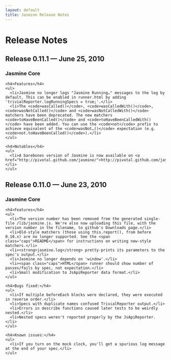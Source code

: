 ```yaml
---
layout: default
title: Jasmine Release Notes
---
```

<h1>Release Notes</h1>

<div class="wikistyle">

  <div class="release" style="display: none">
    <h2>Release 1.0 — September 14, 2010</h2>
    <h3>Jasmine Core</h3>

    <h4>Features</h4>
    <ul>
      <li><code>waitsFor()</code> arguments can now be specified in any order. Timeout and message are optional.</li>
      <li>The default <code>waitsFor()</code> timeout period is now specified in <code>env.defaultTimeoutInterval</code>; the default value is 5 seconds.</li>
      <li>Added link to jasmine site from html runner.</li>
      <li>Added license file to standalone distribution.</li>
      <li>New friendly version number.</li>
    </ul>

    <h4>Bugs fixed:</h4>
    <ul>
      <li><code>waitsFor()</code> hanged forever if latch function never returned true.</li>
      <li>The <code>not.toThrow()</code> matcher threw an exception when used with no args.</li>
      <li>The <code>toThrow()</code> matcher, when inverted, gave misleading failure messages.</li>
      <li>Spy matchers, when inverted, gave misleading failure messages.</li>
    </ul>

    <h4>Deprecations</h4>
    <ul>
      <li>Deprecated <code>waits()</code> block in favor of <code>waitsFor()</code>; <code>waits()</code> will be removed in a future release.</li>
      <li>Deprecated <code>toNotBe()</code>, <code>toNotEqual()</code>, <code>toNotMatch()</code>, and <code>toNotContain()</code> matchers; they will be removed in a future release.</li>
      <li>Console X was removed from the distribution as it was no longer used.</li>
      <li>To give us some flexibility for future features, wrapped matcher functions now return <code>undefined</code> (they previously returned <code>true</code> or <code>false</code>, but this was undocumented).</li>
    </ul>

    <h3>Jasmine Gem</h3>
    <h4>Features</h4>
    <ul>
      <li>Jasmine now supports JRuby.</li>
      <li>Jasmine now supports Ruby 1.9.</li>
    </ul>

    <h4>Bugs fixed:</h4>
    <ul>
      <li>Various generator issues fixed.</li>
    </ul>

    <h4>Known issues:</h4>
    <ul>
      <li>Rails 3 and RSpec 2 are not yet fully supported.</li>
    </ul>
  </div>


  <div class="release">
    <h2>Release 0.11.1 — June 25, 2010</h2>
    <h3>Jasmine Core</h3>

    <h4>Features</h4>
    <ul>
      <li>Jasmine no longer logs "Jasmine Running…" messages to the log by default. This can be enabled in runner.html by adding 'trivialReporter.logRunningSpecs = true;'.</li>
      <li>The <code>wasCalled()</code>, <code>wasCalledWith()</code>, <code>wasNotCalled()</code> and <code>wasNotCalledWith()</code> matchers have been deprecated. The new matchers <code>toHaveBeenCalled()</code> and <code>toHaveBeenCalledWith()</code> have been added. You can use the <code>not</code> prefix to achieve equivalent of the <code>wasNot…()</code> expectation (e.g. <code>not.toHaveBeenCalled()</code>).</li>
    </ul>

    <h4>Notables</h4>
    <ul>
      <li>A barebones version of Jasmine is now available on <a href="http://pivotal.github.com/jasmine/">http://pivotal.github.com/jasmine/</a>.</li>
    </ul>
  </div>


  <div class="release">
    <h2>Release 0.11.0 — June 23, 2010</h2>
    <h3>Jasmine Core</h3>

    <h4>Features</h4>
    <ul>
      <li>The version number has been removed from the generated single-file /lib/jasmine.js. We're also now uploading this file, with the version number in the filename, to github's Downloads page.</li>
      <li>Old-style matchers (those using this.report(), from before 0.10.x) are no longer supported. See the <span class="caps">README</span> for instructions on writing new-style matchers.</li>
      <li><strong>jasmine.log</strong> pretty-prints its parameters to the spec's output.</li>
      <li>Jasmine no longer depends on 'window'.</li>
      <li><span class="caps">HTML</span> runner should show number of passes/fails by spec, not expectation.</li>
      <li>Small modification to JsApiReporter data format.</li>
    </ul>

    <h4>Bugs fixed:</h4>
    <ul>
      <li>If multiple beforeEach blocks were declared, they were executed in reverse order.</li>
      <li>Specs with duplicate names confused TrivialReporter output.</li>
      <li>Errors in describe functions caused later tests to be weirdly nested.</li>
      <li>Nested specs weren't reported properly by the JsApiReporter.</li>
    </ul>

    <h4>Known issues:</h4>
    <ul>
      <li>If you turn on the mock clock, you'll get a spurious log message at the end of your spec.</li>
    </ul>
  </div>
</div>

